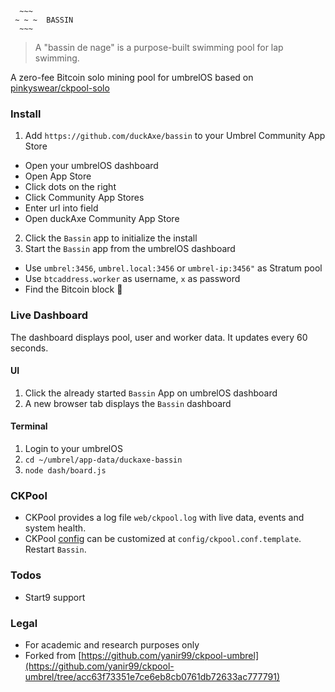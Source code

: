 ```
  ~~~
 ~ ~ ~  BASSIN
  ~~~
```

> A "bassin de nage" is a purpose-built swimming pool for lap swimming.

A zero-fee Bitcoin solo mining pool for umbrelOS based on [pinkyswear/ckpool-solo](https://hub.docker.com/r/pinkyswear/ckpool-solo)

### Install

1. Add `https://github.com/duckAxe/bassin` to your Umbrel Community App Store
  * Open your umbrelOS dashboard
  * Open App Store
  * Click dots on the right
  * Click Community App Stores
  * Enter url into field
  * Open duckAxe Community App Store
2. Click the `Bassin` app to initialize the install
3. Start the `Bassin` app from the umbrelOS dashboard

* Use `umbrel:3456`, `umbrel.local:3456` or `umbrel-ip:3456"` as Stratum pool
* Use `btcaddress.worker` as username, `x` as password
* Find the Bitcoin block 🎉


### Live Dashboard

The dashboard displays pool, user and worker data. It updates every 60 seconds.

#### UI

1. Click the already started `Bassin` App on umbrelOS dashboard
2. A new browser tab displays the `Bassin` dashboard

#### Terminal

1. Login to your umbrelOS
2. `cd ~/umbrel/app-data/duckaxe-bassin`
3. `node dash/board.js`


### CKPool

* CKPool provides a log file `web/ckpool.log` with live data, events and system health.
* CKPool [config](https://hub.docker.com/r/pinkyswear/ckpool-solo#confckpoolconf) can be customized at `config/ckpool.conf.template`. Restart `Bassin`.


### Todos

* Start9 support 


### Legal
* For academic and research purposes only
* Forked from [https://github.com/yanir99/ckpool-umbrel](https://github.com/yanir99/ckpool-umbrel/tree/acc63f73351e7ce6eb8cb0761db72633ac777791)